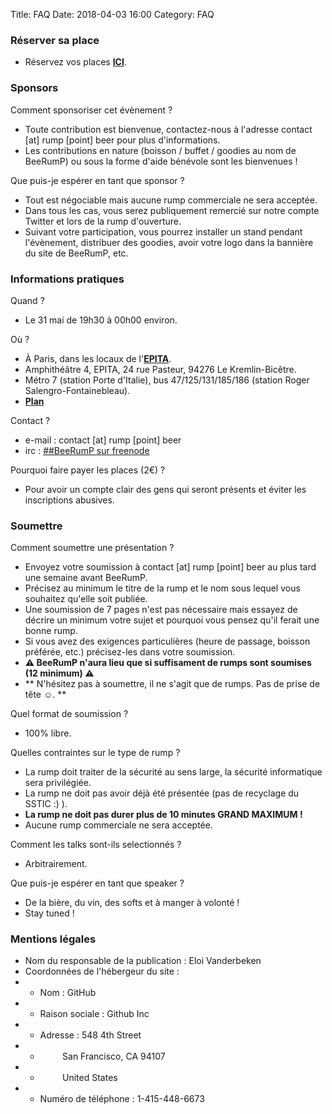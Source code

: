 Title: FAQ
Date: 2018-04-03 16:00
Category: FAQ


### Réserver sa place

* Réservez vos places **[ICI](https://www.helloasso.com/associations/beerump/evenements/beerump-2018 "lien de réservation des places")**.

### Sponsors

Comment sponsoriser cet évènement ?

* Toute contribution est bienvenue, contactez-nous à l'adresse contact [at] rump [point] beer pour plus d'informations.
* Les contributions en nature (boisson / buffet / goodies au nom de BeeRumP) ou sous la forme d'aide bénévole sont les bienvenues !

Que puis-je espérer en tant que sponsor ?

* Tout est négociable mais aucune rump commerciale ne sera acceptée.
* Dans tous les cas, vous serez publiquement remercié sur notre compte Twitter et lors de la rump d'ouverture.
* Suivant votre participation, vous pourrez installer un stand pendant l'évènement, distribuer des goodies, avoir votre logo dans la bannière du site de BeeRumP, etc.

### Informations pratiques

Quand ?

* Le 31 mai de 19h30 à 00h00 environ.

Où ?

* À Paris, dans les locaux de l'**[EPITA](http://www.epita.fr/contact-plan-acces-ecole.aspx "lien vers le site de l'EPITA")**.
* Amphithéâtre 4, EPITA, 24 rue Pasteur, 94276 Le Kremlin-Bicêtre.
* Métro 7 (station Porte d'Italie), bus 47/125/131/185/186 (station Roger Salengro-Fontainebleau).
* **[Plan](https://lse.epita.fr/images/plan-conferences.png "lien vers le plan d'accès à la conférence")**

Contact ?

* e-mail : contact [at] rump [point] beer
* irc : [##BeeRumP sur freenode](irc://chat.freenode.net:6667/##beerump "URI vers le chan IRC de BeeRumP")

Pourquoi faire payer les places (2€) ?

* Pour avoir un compte clair des gens qui seront présents et éviter les inscriptions abusives.

### Soumettre

Comment soumettre une présentation ?

* Envoyez votre soumission à contact [at] rump [point] beer au plus tard une semaine avant BeeRumP.
* Précisez au minimum le titre de la rump et le nom sous lequel vous souhaitez qu'elle soit publiée.
* Une soumission de 7 pages n'est pas nécessaire mais essayez de décrire un minimum votre sujet et pourquoi vous pensez qu'il ferait une bonne rump.
* Si vous avez des exigences particulières (heure de passage, boisson préférée, etc.) précisez-les dans votre soumission.
* **⚠ BeeRumP n'aura lieu que si suffisament de rumps sont soumises (12 minimum) ⚠**
* ** N'hésitez pas à soumettre,  il ne s'agit que de rumps. Pas de prise de tête ☺. **

Quel format de soumission ?

* 100% libre.

Quelles contraintes sur le type de rump ?

* La rump doit traiter de la sécurité au sens large, la sécurité informatique sera privilégiée.
* La rump ne doit pas avoir déjà été présentée (pas de recyclage du SSTIC :) ).
* **La rump ne doit pas durer plus de 10 minutes GRAND MAXIMUM !**
* Aucune rump commerciale ne sera acceptée.


Comment les talks sont-ils selectionnés ?

* Arbitrairement.

Que puis-je espérer en tant que speaker ?

* De la bière, du vin, des softs et à manger à volonté !
* Stay tuned !

### Mentions légales

* Nom du responsable de la publication : Eloi Vanderbeken
* Coordonnées de l'hébergeur du site :
* * Nom : GitHub
* * Raison sociale : Github Inc
* * Adresse : 548 4th Street
* * &nbsp;&nbsp;&nbsp;&nbsp;&nbsp;&nbsp;&nbsp;&nbsp;&nbsp;San Francisco, CA 94107
* * &nbsp;&nbsp;&nbsp;&nbsp;&nbsp;&nbsp;&nbsp;&nbsp;&nbsp;United States
* * Numéro de téléphone : 1-415-448-6673